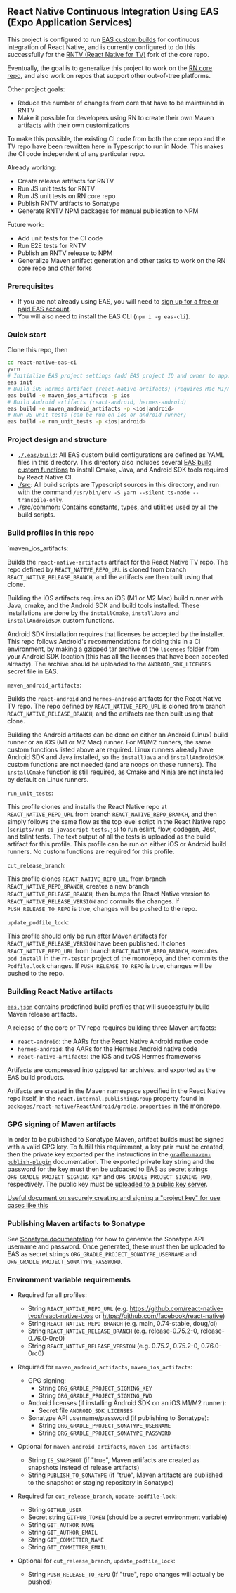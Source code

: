## React Native Continuous Integration Using EAS (Expo Application Services)

This project is configured to run [EAS custom builds](https://docs.expo.dev/custom-builds/get-started/) for continuous integration of React Native, and is currently configured to do this successfully for the [RNTV (React Native for TV)](https://github.com/react-native-tvos/react-native-tvos) fork of the core repo.

Eventually, the goal is to generalize this project to work on the [RN core repo](https://github.com/facebook/react-native), and also work on repos that support other out-of-tree platforms.

Other project goals:

- Reduce the number of changes from core that have to be maintained in RNTV
- Make it possible for developers using RN to create their own Maven artifacts with their own customizations

To make this possible, the existing CI code from both the core repo and the TV repo have been rewritten here in Typescript to run in Node. This makes the CI code independent of any particular repo.

Already working:

- Create release artifacts for RNTV
- Run JS unit tests for RNTV
- Run JS unit tests on RN core repo
- Publish RNTV artifacts to Sonatype
- Generate RNTV NPM packages for manual publication to NPM

Future work:

- Add unit tests for the CI code
- Run E2E tests for RNTV
- Publish an RNTV release to NPM
- Generalize Maven artifact generation and other tasks to work on the RN core repo and other forks

### Prerequisites

- If you are not already using EAS, you will need to [sign up for a free or paid EAS account](https://docs.expo.dev/build/setup/#prerequisites).
- You will also need to install the EAS CLI (`npm i -g eas-cli`).

### Quick start

Clone this repo, then

```bash
cd react-native-eas-ci
yarn
# Initialize EAS project settings (add EAS project ID and owner to app.json)
eas init
# Build iOS Hermes artifact (react-native-artifacts) (requires Mac M1/M2 runner)
eas build -e maven_ios_artifacts -p ios
# Build Android artifacts (react-android, hermes-android)
eas build -e maven_android_artifacts -p <ios|android>
# Run JS unit tests (can be run on ios or android runner)
eas build -e run_unit_tests -p <ios|android>
```

### Project design and structure

- [`./.eas/build`](./.eas/build): All EAS custom build configurations are defined as YAML files in this directory. This directory also includes several [EAS build custom functions](https://docs.expo.dev/custom-builds/functions/) to install Cmake, Java, and Android SDK tools required by React Native CI.
- [./src](./src): All build scripts are Typescript sources in this directory, and run with the command `/usr/bin/env -S yarn --silent ts-node --transpile-only`.
- [./src/common](./src/common): Contains constants, types, and utilities used by all the build scripts.

### Build profiles in this repo

`maven_ios_artifacts:

Builds the `react-native-artifacts` artifact for the React Native TV repo. The repo defined by `REACT_NATIVE_REPO_URL` is cloned from branch `REACT_NATIVE_RELEASE_BRANCH`, and the artifacts are then built using that clone.

Building the iOS artifacts requires an iOS (M1 or M2 Mac) build runner with Java, cmake, and the Android SDK and build tools installed. These installations are done by the `installCmake`, `installJava` and `installAndroidSDK` custom functions.

Android SDK installation requires that licenses be accepted by the installer. This repo follows Android's recommendations for doing this in a CI environment, by making a gzipped tar archive of the `licenses` folder from your Android SDK location (this has all the licenses that have been accepted already). The archive should be uploaded to the `ANDROID_SDK_LICENSES` secret file in EAS.

`maven_android_artifacts`:

Builds the `react-android` and `hermes-android` artifacts for the React Native TV repo. The repo defined by `REACT_NATIVE_REPO_URL` is cloned from branch `REACT_NATIVE_RELEASE_BRANCH`, and the artifacts are then built using that clone.

Building the Android artifacts can be done on either an Android (Linux) build runner or an iOS (M1 or M2 Mac) runner. For M1/M2 runners, the same custom functions listed above are required. Linux runners already have Android SDK and Java installed, so the `installJava` and `installAndroidSDK` custom functions are not needed (and are noops on these runners). The `installCmake` function is still required, as Cmake and Ninja are not installed by default on Linux runners.

`run_unit_tests`:

This profile clones and installs the React Native repo at `REACT_NATIVE_REPO_URL` from branch `REACT_NATIVE_REPO_BRANCH`, and then simply follows the same flow as the top level script in the React Native repo (`scripts/run-ci-javascript-tests.js`) to run eslint, flow, codegen, Jest, and tslint tests. The text output of all the tests is uploaded as the build artifact for this profile. This profile can be run on either iOS or Android build runners. No custom functions are required for this profile.

`cut_release_branch`:

This profile clones `REACT_NATIVE_REPO_URL` from branch `REACT_NATIVE_REPO_BRANCH`, creates a new branch `REACT_NATIVE_RELEASE_BRANCH`, then bumps the React Native version to `REACT_NATIVE_RELEASE_VERSION` and commits the changes. If `PUSH_RELEASE_TO_REPO` is true, changes will be pushed to the repo.

`update_podfile_lock`:

This profile should only be run after Maven artifacts for `REACT_NATIVE_RELEASE_VERSION` have been published. It clones `REACT_NATIVE_REPO_URL` from branch `REACT_NATIVE_REPO_BRANCH`, executes `pod install` in the `rn-tester` project of the monorepo, and then commits the `Podfile.lock` changes. If `PUSH_RELEASE_TO_REPO` is true, changes will be pushed to the repo.

### Building React Native artifacts

[`eas.json`](./eas.json) contains predefined build profiles that will successfully build Maven release artifacts.

A release of the core or TV repo requires building three Maven artifacts:

- `react-android`: the AARs for the React Native Android native code
- `hermes-android`: the AARs for the Hermes Android native code
- `react-native-artifacts`: the iOS and tvOS Hermes frameworks

Artifacts are compressed into gzipped tar archives, and exported as the EAS build products.

Artifacts are created in the Maven namespace specified in the React Native repo itself, in the `react.internal.publishingGroup` property found in `packages/react-native/ReactAndroid/gradle.properties` in the monorepo.

### GPG signing of Maven artifacts

In order to be published to Sonatype Maven, artifact builds must be signed with a valid GPG key. To fulfill this requirement, a key pair must be created, then the private key exported per the instructions in the [`gradle-maven-publish-plugin`](https://vanniktech.github.io/gradle-maven-publish-plugin/central/#in-memory-gpg-key) documentation. The exported private key string and the password for the key must then be uploaded to EAS as secret strings `ORG_GRADLE_PROJECT_SIGNING_KEY` and `ORG_GRADLE_PROJECT_SIGNING_PWD`, respectively. The public key must be [uploaded to a public key server](https://central.sonatype.org/publish/requirements/gpg/).

[Useful document on securely creating and signing a "project key" for use cases like this](https://joemiller.me/2019/07/signing-releases-with-a-gpg-project-key/)

### Publishing Maven artifacts to Sonatype

See [Sonatype documentation](https://help.sonatype.com/en/iq-server-user-tokens.html#user-token-from-the-server-ui) for how to generate the Sonatype API username and password. Once generated, these must then be uploaded to EAS as secret strings `ORG_GRADLE_PROJECT_SONATYPE_USERNAME` and `ORG_GRADLE_PROJECT_SONATYPE_PASSWORD`.

### Environment variable requirements

- Required for all profiles:

  - String `REACT_NATIVE_REPO_URL` (e.g. https://github.com/react-native-tvos/react-native-tvos or https://github.com/facebook/react-native)
  - String `REACT_NATIVE_REPO_BRANCH` (e.g. main, 0.74-stable, doug/ci)
  - String `REACT_NATIVE_RELEASE_BRANCH` (e.g. release-0.75.2-0, release-0.76.0-0rc0)
  - String `REACT_NATIVE_RELEASE_VERSION` (e.g. 0.75.2, 0.75.2-0, 0.76.0-0rc0)

- Required for `maven_android_artifacts`, `maven_ios_artifacts`:

  - GPG signing:
    - String `ORG_GRADLE_PROJECT_SIGNING_KEY`
    - String `ORG_GRADLE_PROJECT_SIGNING_PWD`
  - Android licenses (if installing Android SDK on an iOS M1/M2 runner):
    - Secret file `ANDROID_SDK_LICENSES`
  - Sonatype API username/password (if publishing to Sonatype):
    - String `ORG_GRADLE_PROJECT_SONATYPE_USERNAME`
    - String `ORG_GRADLE_PROJECT_SONATYPE_PASSWORD`

- Optional for `maven_android_artifacts`, `maven_ios_artifacts`:

  - String `IS_SNAPSHOT` (if "true", Maven artifacts are created as snapshots instead of release artifacts)
  - String `PUBLISH_TO_SONATYPE` (if "true", Maven artifacts are published to the snapshot or staging repository in Sonatype)

- Required for `cut_release_branch`, `update-podfile-lock`:

  - String `GITHUB_USER`
  - Secret string `GITHUB_TOKEN` (should be a secret environment variable)
  - String `GIT_AUTHOR_NAME`
  - String `GIT_AUTHOR_EMAIL`
  - String `GIT_COMMITTER_NAME`
  - String `GIT_COMMITTER_EMAIL`

- Optional for `cut_release_branch`, `update_podfile_lock`:

  - String `PUSH_RELEASE_TO_REPO` (If "true", repo changes will actually be pushed)
